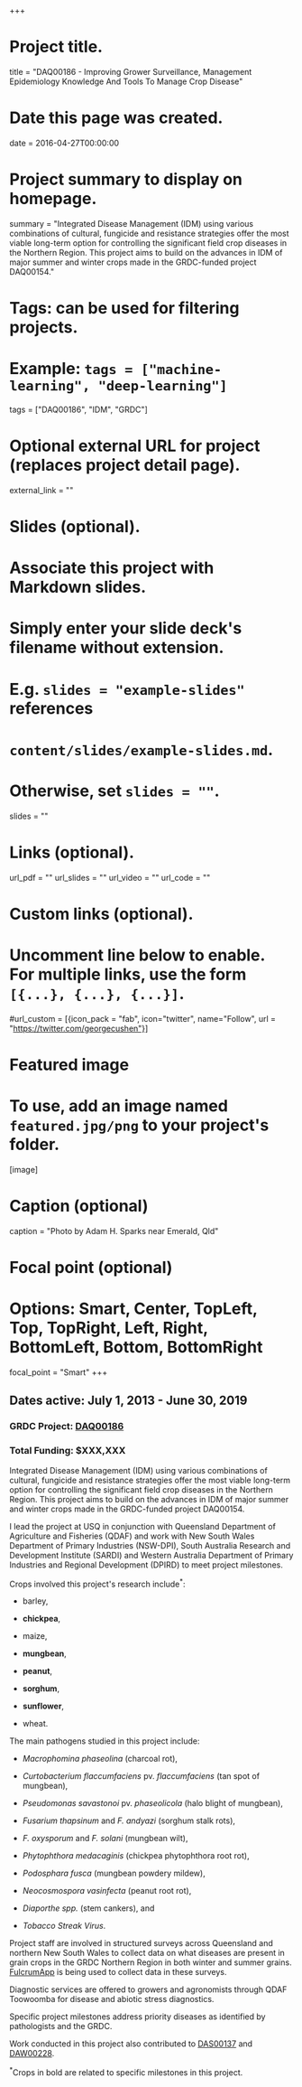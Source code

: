 +++
# Project title.
title = "DAQ00186 - Improving Grower Surveillance, Management Epidemiology Knowledge And Tools To Manage Crop Disease"

# Date this page was created.
date = 2016-04-27T00:00:00

# Project summary to display on homepage.
summary = "Integrated Disease Management (IDM) using various combinations of cultural, fungicide and resistance strategies offer the most viable long-term option for controlling the significant field crop diseases in the Northern Region. This project aims to build on the advances in IDM of major summer and winter crops made in the GRDC-funded project DAQ00154."

# Tags: can be used for filtering projects.
# Example: `tags = ["machine-learning", "deep-learning"]`
tags = ["DAQ00186", "IDM", "GRDC"]

# Optional external URL for project (replaces project detail page).
external_link = ""

# Slides (optional).
#   Associate this project with Markdown slides.
#   Simply enter your slide deck's filename without extension.
#   E.g. `slides = "example-slides"` references 
#   `content/slides/example-slides.md`.
#   Otherwise, set `slides = ""`.
slides = ""

# Links (optional).
url_pdf = ""
url_slides = ""
url_video = ""
url_code = ""

# Custom links (optional).
#   Uncomment line below to enable. For multiple links, use the form `[{...}, {...}, {...}]`.
#url_custom = [{icon_pack = "fab", icon="twitter", name="Follow", url = "https://twitter.com/georgecushen"}]

# Featured image
# To use, add an image named `featured.jpg/png` to your project's folder. 
[image]
  # Caption (optional)
  caption = "Photo by Adam H. Sparks near Emerald, Qld"
  
  # Focal point (optional)
  # Options: Smart, Center, TopLeft, Top, TopRight, Left, Right, BottomLeft, Bottom, BottomRight
  focal_point = "Smart"
+++

## Dates active: July 1, 2013 - June 30, 2019

### GRDC Project: [DAQ00186](https://grdc.com.au/research/projects/project?id=603)

### Total Funding: $XXX,XXX

Integrated Disease Management (IDM) using various combinations of cultural, fungicide and resistance strategies offer the most viable long-term option for controlling the significant field crop diseases in the Northern Region. This project aims to build on the advances in IDM of major summer and winter crops made in the GRDC-funded project DAQ00154.

I lead the project at USQ in conjunction with Queensland Department of Agriculture and Fisheries (QDAF) and work with New South Wales Department of Primary Industries (NSW-DPI), South Australia Research and Development Institute (SARDI) and Western Australia Department of Primary Industries and Regional Development (DPIRD) to meet project milestones.

Crops involved this project's research include<sup>*</sup>:

  - barley,

  - **chickpea**,

  - maize,

  - **mungbean**,

  - **peanut**,

  - **sorghum**,

  - **sunflower**,

  - wheat.

The main pathogens studied in this project include:

  - _Macrophomina phaseolina_ (charcoal rot),

  - _Curtobacterium flaccumfaciens_ pv. _flaccumfaciens_ (tan spot of mungbean),

  - _Pseudomonas savastonoi_ pv. _phaseolicola_ (halo blight of mungbean),

  - _Fusarium thapsinum_ and _F. andyazi_ (sorghum stalk rots),

  - _F. oxysporum_ and _F. solani_ (mungbean wilt),

  - _Phytophthora medacaginis_ (chickpea phytophthora root rot),

  - _Podosphara fusca_ (mungbean powdery mildew),

  - _Neocosmospora vasinfecta_ (peanut root rot),

  - _Diaporthe spp._ (stem cankers), and

  - _Tobacco Streak Virus_.

Project staff are involved in structured surveys across Queensland and northern New South Wales to collect data on what diseases are present in grain crops in the GRDC Northern Region in both winter and summer grains. [FulcrumApp](https://www.fulcrumapp.com/) is being used to collect data in these surveys.

Diagnostic services are offered to growers and agronomists through QDAF Toowoomba for disease and abiotic stress diagnostics.

Specific project milestones address priority diseases as identified by pathologists and the GRDC.

Work conducted in this project also contributed to [DAS00137](../das00137) and [DAW00228](../daw00228).

<sup>*</sup>Crops in bold are related to specific milestones in this project.
